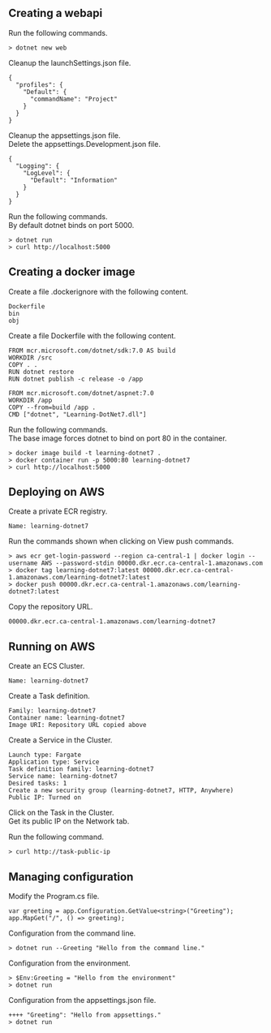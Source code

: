Creating a webapi
-----------------
Run the following commands.

    > dotnet new web

Cleanup the launchSettings.json file.

    {
      "profiles": {
        "Default": {
          "commandName": "Project"
        }
      }
    }

Cleanup the appsettings.json file.  
Delete the appsettings.Development.json file.

    {
      "Logging": {
        "LogLevel": {
          "Default": "Information"
        }
      }
    }

Run the following commands.  
By default dotnet binds on port 5000.

    > dotnet run
    > curl http://localhost:5000

Creating a docker image
-----------------------
Create a file .dockerignore with the following content.

    Dockerfile
    bin
    obj

Create a file Dockerfile with the following content.  

    FROM mcr.microsoft.com/dotnet/sdk:7.0 AS build
    WORKDIR /src
    COPY . .
    RUN dotnet restore
    RUN dotnet publish -c release -o /app

    FROM mcr.microsoft.com/dotnet/aspnet:7.0
    WORKDIR /app
    COPY --from=build /app .
    CMD ["dotnet", "Learning-DotNet7.dll"]

Run the following commands.  
The base image forces dotnet to bind on port 80 in the container.

    > docker image build -t learning-dotnet7 .
    > docker container run -p 5000:80 learning-dotnet7
    > curl http://localhost:5000

Deploying on AWS
----------------
Create a private ECR registry.

    Name: learning-dotnet7

Run the commands shown when clicking on View push commands.

    > aws ecr get-login-password --region ca-central-1 | docker login --username AWS --password-stdin 00000.dkr.ecr.ca-central-1.amazonaws.com
    > docker tag learning-dotnet7:latest 00000.dkr.ecr.ca-central-1.amazonaws.com/learning-dotnet7:latest
    > docker push 00000.dkr.ecr.ca-central-1.amazonaws.com/learning-dotnet7:latest

Copy the repository URL.

    00000.dkr.ecr.ca-central-1.amazonaws.com/learning-dotnet7

Running on AWS
--------------
Create an ECS Cluster.

    Name: learning-dotnet7

Create a Task definition.
  
    Family: learning-dotnet7
    Container name: learning-dotnet7
    Image URI: Repository URL copied above

Create a Service in the Cluster.

    Launch type: Fargate
    Application type: Service
    Task definition family: learning-dotnet7
    Service name: learning-dotnet7
    Desired tasks: 1
    Create a new security group (learning-dotnet7, HTTP, Anywhere)
    Public IP: Turned on

Click on the Task in the Cluster.  
Get its public IP on the Network tab.

Run the following command.

    > curl http://task-public-ip

Managing configuration
----------------------
Modify the Program.cs file.

    var greeting = app.Configuration.GetValue<string>("Greeting");
    app.MapGet("/", () => greeting);

Configuration from the command line.

    > dotnet run --Greeting "Hello from the command line."

Configuration from the environment.

    > $Env:Greeting = "Hello from the environment"
    > dotnet run

Configuration from the appsettings.json file.  

    ++++ "Greeting": "Hello from appsettings."
    > dotnet run
